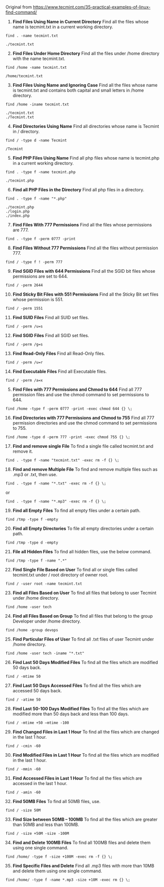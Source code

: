 Original from https://www.tecmint.com/35-practical-examples-of-linux-find-command/

1. **Find Files Using Name in Current Directory**
Find all the files whose name is tecmint.txt in a current working directory.
```
find . -name tecmint.txt
```
```
./tecmint.txt
```


2. **Find Files Under Home Directory**
Find all the files under /home directory with the name tecmint.txt.
```
find /home -name tecmint.txt
```
```
/home/tecmint.txt
```


3. **Find Files Using Name and Ignoring Case**
Find all the files whose name is tecmint.txt and contains both capital and small letters in /home directory.
```
find /home -iname tecmint.txt
```
```
./tecmint.txt
./Tecmint.txt
```


4. **Find Directories Using Name**
Find all directories whose name is Tecmint in / directory.
```
find / -type d -name Tecmint
```
```
/Tecmint
```


5. **Find PHP Files Using Name**
Find all php files whose name is tecmint.php in a current working directory.
```
find . -type f -name tecmint.php
```
```
./tecmint.php
```


6. **Find all PHP Files in the Directory**
Find all php files in a directory.
```
find . -type f -name "*.php"
```
```
./tecmint.php
./login.php
./index.php
```

7. **Find Files With 777 Permissions**
Find all the files whose permissions are 777.

```
find . -type f -perm 0777 -print
```

8. **Find Files Without 777 Permissions**
Find all the files without permission 777.
```
find / -type f ! -perm 777
```


9. **Find SGID Files with 644 Permissions**
Find all the SGID bit files whose permissions are set to 644.
```
find / -perm 2644
```

10. **Find Sticky Bit Files with 551 Permissions**
Find all the Sticky Bit set files whose permission is 551.
```
find / -perm 1551
```


11. **Find SUID Files**
Find all SUID set files.
```
find / -perm /u=s
```

12. **Find SGID Files**
Find all SGID set files.
```
find / -perm /g=s
```

13. **Find Read-Only Files**
Find all Read-Only files.
```
find / -perm /u=r
```

14. **Find Executable Files**
Find all Executable files.
```
find / -perm /a=x
```

5. **Find Files with 777 Permissions and Chmod to 644**
Find all 777 permission files and use the chmod command to set permissions to 644.
```
find /home -type f -perm 0777 -print -exec chmod 644 {} \;
```

16. **Find Directories with 777 Permissions and Chmod to 755**
Find all 777 permission directories and use the chmod command to set permissions to 755.
```
find /home -type d -perm 777 -print -exec chmod 755 {} \;
```

17. **Find and remove single File**
To find a single file called tecmint.txt and remove it.
```
find . -type f -name "tecmint.txt" -exec rm -f {} \;
```

18. **Find and remove Multiple File**
To find and remove multiple files such as .mp3 or .txt, then use.
```
find . -type f -name "*.txt" -exec rm -f {} \;
```
or
```
find . -type f -name "*.mp3" -exec rm -f {} \;
```

19. **Find all Empty Files**
To find all empty files under a certain path.
```
find /tmp -type f -empty
```

20. **Find all Empty Directories**
To file all empty directories under a certain path.
```
find /tmp -type d -empty
```

21. **File all Hidden Files**
To find all hidden files, use the below command.
```
find /tmp -type f -name ".*"
```

22. **Find Single File Based on User**
To find all or single files called tecmint.txt under / root directory of owner root.
```
find / -user root -name tecmint.txt
```

23. **Find all Files Based on User**
To find all files that belong to user Tecmint under /home directory.
```
find /home -user tech
```

24. **Find all Files Based on Group**
To find all files that belong to the group Developer under /home directory.
```
find /home -group devops
```

25. **Find Particular Files of User**
To find all .txt files of user Tecmint under /home directory.
```
find /home -user tech -iname "*.txt"
```

26. **Find Last 50 Days Modified Files**
To find all the files which are modified 50 days back.
```
find / -mtime 50
```

27. **Find Last 50 Days Accessed Files**
To find all the files which are accessed 50 days back.
```
find / -atime 50
```

28. **Find Last 50-100 Days Modified Files**
To find all the files which are modified more than 50 days back and less than 100 days.
```
find / -mtime +50 –mtime -100
```

29. **Find Changed Files in Last 1 Hour**
To find all the files which are changed in the last 1 hour.
```
find / -cmin -60
```

30. **Find Modified Files in Last 1 Hour**
To find all the files which are modified in the last 1 hour.
```
find / -mmin -60
```

31. **Find Accessed Files in Last 1 Hour**
To find all the files which are accessed in the last 1 hour.
```
find / -amin -60
```

32. **Find 50MB Files**
To find all 50MB files, use.
```
find / -size 50M
```

33. **Find Size between 50MB – 100MB**
To find all the files which are greater than 50MB and less than 100MB.
```
find / -size +50M -size -100M
```

34. **Find and Delete 100MB Files**
To find all 100MB files and delete them using one single command.
```
find /home/ -type f -size +100M -exec rm -f {} \;
```

35. **Find Specific Files and Delete**
Find all .mp3 files with more than 10MB and delete them using one single command.
```
find /home/ -type f -name *.mp3 -size +10M -exec rm {} \;
```
